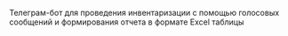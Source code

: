 Телеграм-бот для проведения инвентаризации с помощью голосовых сообщений и формирования отчета в формате Excel таблицы